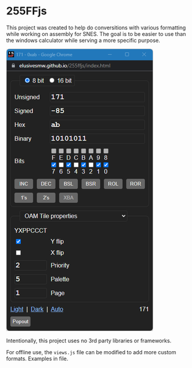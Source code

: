 # 255FFjs

This project was created to help do conversitions with various formatting while working on assembly for SNES. The goal is to be easier to use than the windows calculator while serving a more specific purpose.

![User Interface](img/ui.png)

Intentionally, this project uses no 3rd party libraries or frameworks.

For offline use, the `views.js` file can be modified to add more custom formats. Examples in file.